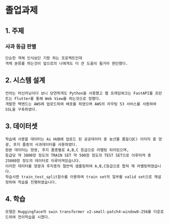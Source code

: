 # **졸업과제**

## **1. 주제**
### **사과 등급 판별**
  
    단순한 객체 인식보단 기왕 하는 프로젝트인데
    객체 분류를 하는것이 앞으로의 나에게도 더 큰 도움이 될거라 판단했다.
    
  
## **2. 시스템 설계**

    언어는 머신러닝이다 보니 당연하게도 Python을 사용했고 웹 프레임워크는 FastAPI를 프런트는 Flutter를 통해 Web View를 하는것으로 정했다.
    개발한 백엔드는 AWS에 업로드하여 배포를 하였으며 AWS의 라우팅 53 서비스를 사용하여 SSL을 구축하였다.


## **3. 데이터셋**

    학습에 사용할 데이터는 Ai HUB에 업로드 된 공공데이터 중 농산물 품질(QC) 이미지 중 양광, 후지 품종의 사과데이터를 사용하였다.
    원본 데이터는 양광, 후지 품종별로 A,B,C 등급으로 라벨링 되어있으며, 
    등급당 약 3800장 정도의 TRAIN SET 약 500장 정도의 TEST SET으로 이루어져 총 25000장 정도의 데이터로 이루어져있습니다. 
    이러한 데이터를 양광과 후지종의 절반씩 샘플링하여 A,B,C등급으로 합쳐 재 라벨링하였습니다.
    학습시엔 train_test_split함수를 이용하여 train set의 일부를 valid set으로 재설정하여 학습을 진행하였습니다.

## **4. 학습**

    모델은 Huggingface의 swin transformer v2-small-patch4-window8-256를 다운로드하여 전이학습을 시켰다.
    
